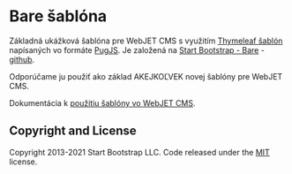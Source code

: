 # Bare šablóna

Základná ukážková šablóna pre WebJET CMS s využitím [Thymeleaf šablón](http://docs.webjetcms.sk/v2022/#/frontend/thymeleaf/README) napísaných vo formáte [PugJS](http://docs.webjetcms.sk/v2022/#/developer/frameworks/pugjs). Je založená na [Start Bootstrap - Bare](https://startbootstrap.com/template/bare/) - [github](https://github.com/StartBootstrap/startbootstrap-bare).

Odporúčame ju použiť ako základ AKEJKOĽVEK novej šablóny pre WebJET CMS.

Dokumentácia k [použitiu šablóny vo WebJET CMS](http://docs.webjetcms.sk/v2022/#/frontend/examples/template-bare/README).

## Copyright and License

Copyright 2013-2021 Start Bootstrap LLC. Code released under the [MIT](LICENSE) license.
